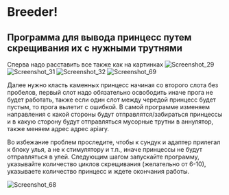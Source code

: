 # Breeder!
## Программа для вывода принцесс путем скрещивания их с нужными трутнями

Сперва надо расставить все также как на картинках
![Screenshot_29](https://user-images.githubusercontent.com/59258924/212546165-c8d89cac-aac7-4114-b726-fa807d4e361b.png)
![Screenshot_31](https://user-images.githubusercontent.com/59258924/212546408-ef30d55e-2956-42d6-9770-d4e0e8c7502a.png)
![Screenshot_32](https://user-images.githubusercontent.com/59258924/212546415-4291f50e-fa5d-4eb8-944a-2214c149bf35.png)
![Screenshot_69](https://user-images.githubusercontent.com/59258924/214375594-5b3a7774-330f-4e5a-8fd7-6a2a051d6974.png)

Далее нужно класть каменных принцесс начиная со второго слота без пробелов, первый слот надо обязательно освободить иначе прога не будет работать, также если один слот между чередой принцесс будет пустым, то прога вылетит с ошибкой.
В самой программе изменяем направления с какой стороны будут отправлятся/забираться принцессы и в какую сторону будут отправляться мусорные трутни в аннулятор, также меняем адрес адрес apiary.

Во избежание проблем проследите, чтобы к сундук и адаптер прилегал к блоку улья, а не к стимулятору и т.п., иначе принцессы не будут отправляться в улей.
Следующим шагом запускайте программу, указывайте количество циклов скрещивания (желательно от 6-10), указываете количество принцесс и ждете окончания работы.

![Screenshot_68](https://user-images.githubusercontent.com/59258924/214375323-48ccef1c-8937-4d7f-bae1-ff3e0b8f9a44.png)


